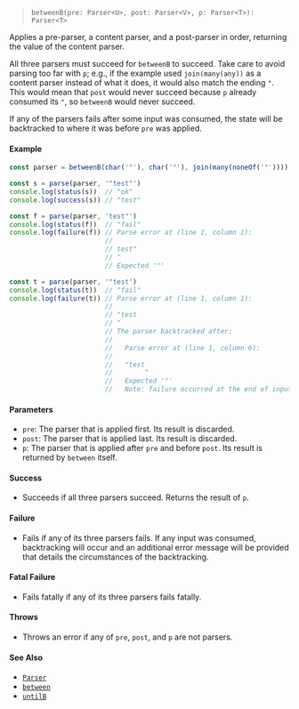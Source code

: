 <!--
 Copyright (c) 2020 Thomas J. Otterson
 
 This software is released under the MIT License.
 https://opensource.org/licenses/MIT
-->

> `betweenB(pre: Parser<U>, post: Parser<V>, p: Parser<T>): Parser<T>`

Applies a pre-parser, a content parser, and a post-parser in order, returning the value of the content parser.

All three parsers must succeed for `betweenB` to succeed. Take care to avoid parsing too far with `p`; e.g., if the example used `join(many(any))` as a content parser instead of what it does, it would also match the ending `"`. This would mean that `post` would never succeed because `p` already consumed its `"`, so `betweenB` would never succeed.

If any of the parsers fails after some input was consumed, the state will be backtracked to where it was before `pre` was applied.

#### Example

```javascript
const parser = betweenB(char('"'), char('"'), join(many(noneOf('"'))))

const s = parse(parser, '"test"')
console.log(status(s))  // "ok"
console.log(success(s)) // "test"

const f = parse(parser, 'test"')
console.log(status(f))  // "fail"
console.log(failure(f)) // Parse error at (line 1, column 1):
                        //
                        // test"
                        // ^
                        // Expected '"'

const t = parse(parser, '"test')
console.log(status(t))  // "fail"
console.log(failure(t)) // Parse error at (line 1, column 1):
                        //
                        // "test
                        // ^
                        // The parser backtracked after:
                        //
                        //   Parse error at (line 1, column 6):
                        //
                        //   "test
                        //        ^
                        //   Expected '"'
                        //   Note: failure occurred at the end of input
```

#### Parameters

* `pre`: The parser that is applied first. Its result is discarded.
* `post`: The parser that is applied last. Its result is discarded.
* `p`: The parser that is applied after `pre` and before `post`. Its result is returned by `between` itself.

#### Success

* Succeeds if all three parsers succeed. Returns the result of `p`.

#### Failure

* Fails if any of its three parsers fails. If any input was consumed, backtracking will occur and an additional error message will be provided that details the circumstances of the backtracking.

#### Fatal Failure

* Fails fatally if any of its three parsers fails fatally.

#### Throws

* Throws an error if any of `pre`, `post`, and `p` are not parsers.

#### See Also

* [`Parser`](../types/parser.md)
* [`between`](between.md)
* [`untilB`](untilb.md)